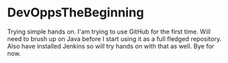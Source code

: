 # DevOppsTheBeginning
Trying simple hands on.
I'am trying to use GitHub for the first time.
Will need to brush up on Java before I start using it as a full fledged repository.
Also have installed Jenkins so will try hands on with that as well.
Bye for now.

